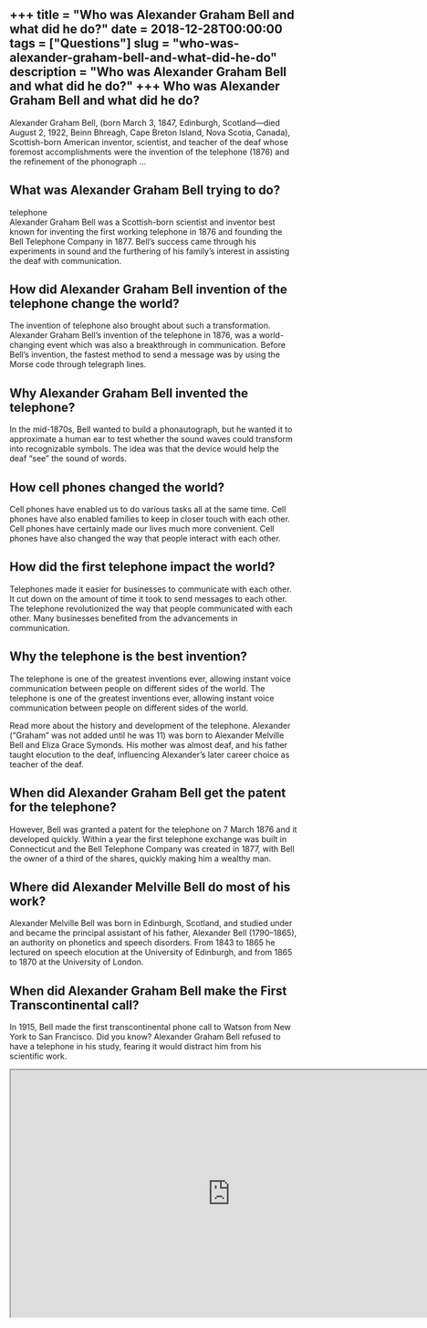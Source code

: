 +++
title = "Who was Alexander Graham Bell and what did he do?"
date = 2018-12-28T00:00:00
tags = ["Questions"]
slug = "who-was-alexander-graham-bell-and-what-did-he-do"
description = "Who was Alexander Graham Bell and what did he do?"
+++
Who was Alexander Graham Bell and what did he do?
-------------------------------------------------

Alexander Graham Bell, (born March 3, 1847, Edinburgh, Scotland—died August 2, 1922, Beinn Bhreagh, Cape Breton Island, Nova Scotia, Canada), Scottish-born American inventor, scientist, and teacher of the deaf whose foremost accomplishments were the invention of the telephone (1876) and the refinement of the phonograph …

What was Alexander Graham Bell trying to do?
--------------------------------------------

telephone  
Alexander Graham Bell was a Scottish-born scientist and inventor best known for inventing the first working telephone in 1876 and founding the Bell Telephone Company in 1877. Bell’s success came through his experiments in sound and the furthering of his family’s interest in assisting the deaf with communication.

How did Alexander Graham Bell invention of the telephone change the world?
--------------------------------------------------------------------------

The invention of telephone also brought about such a transformation. Alexander Graham Bell’s invention of the telephone in 1876, was a world-changing event which was also a breakthrough in communication. Before Bell’s invention, the fastest method to send a message was by using the Morse code through telegraph lines.

Why Alexander Graham Bell invented the telephone?
-------------------------------------------------

In the mid-1870s, Bell wanted to build a phonautograph, but he wanted it to approximate a human ear to test whether the sound waves could transform into recognizable symbols. The idea was that the device would help the deaf “see” the sound of words.

How cell phones changed the world?
----------------------------------

Cell phones have enabled us to do various tasks all at the same time. Cell phones have also enabled families to keep in closer touch with each other. Cell phones have certainly made our lives much more convenient. Cell phones have also changed the way that people interact with each other.

How did the first telephone impact the world?
---------------------------------------------

Telephones made it easier for businesses to communicate with each other. It cut down on the amount of time it took to send messages to each other. The telephone revolutionized the way that people communicated with each other. Many businesses benefited from the advancements in communication.

Why the telephone is the best invention?
----------------------------------------

The telephone is one of the greatest inventions ever, allowing instant voice communication between people on different sides of the world. The telephone is one of the greatest inventions ever, allowing instant voice communication between people on different sides of the world.

Read more about the history and development of the telephone. Alexander (“Graham” was not added until he was 11) was born to Alexander Melville Bell and Eliza Grace Symonds. His mother was almost deaf, and his father taught elocution to the deaf, influencing Alexander’s later career choice as teacher of the deaf.

When did Alexander Graham Bell get the patent for the telephone?
----------------------------------------------------------------

However, Bell was granted a patent for the telephone on 7 March 1876 and it developed quickly. Within a year the first telephone exchange was built in Connecticut and the Bell Telephone Company was created in 1877, with Bell the owner of a third of the shares, quickly making him a wealthy man.

Where did Alexander Melville Bell do most of his work?
------------------------------------------------------

Alexander Melville Bell was born in Edinburgh, Scotland, and studied under and became the principal assistant of his father, Alexander Bell (1790–1865), an authority on phonetics and speech disorders. From 1843 to 1865 he lectured on speech elocution at the University of Edinburgh, and from 1865 to 1870 at the University of London.

When did Alexander Graham Bell make the First Transcontinental call?
--------------------------------------------------------------------

In 1915, Bell made the first transcontinental phone call to Watson from New York to San Francisco. Did you know? Alexander Graham Bell refused to have a telephone in his study, fearing it would distract him from his scientific work.

<iframe allow="accelerometer; autoplay; clipboard-write; encrypted-media; gyroscope; picture-in-picture" allowfullscreen="" class="__youtube_prefs__  epyt-is-override  no-lazyload" data-no-lazy="1" data-origheight="433" data-origwidth="770" data-skipgform_ajax_framebjll="" height="433" id="_ytid_47095" loading="lazy" src="https://www.youtube.com/embed/uMwbSp_dDNE?enablejsapi=1&autoplay=0&cc_load_policy=0&cc_lang_pref=&iv_load_policy=1&loop=0&modestbranding=0&rel=1&fs=1&playsinline=0&autohide=2&theme=dark&color=red&controls=1&" title="YouTube player" width="770"></iframe>
